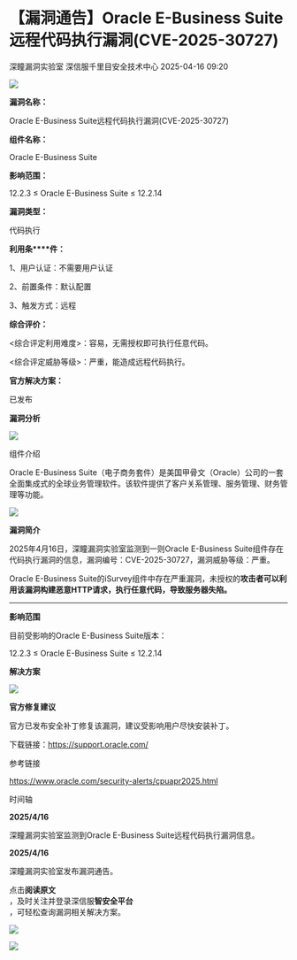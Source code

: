 #  【漏洞通告】Oracle E-Business Suite远程代码执行漏洞(CVE-2025-30727)   
深瞳漏洞实验室  深信服千里目安全技术中心   2025-04-16 09:20  
  
![](https://mmbiz.qpic.cn/mmbiz_gif/w8NHw6tcQ5wwP4C0WPtIhiaXZExRBndIaC9dWLXRUUrdeH9ys6ameoL7ZX58llNEsgFYBTDa19pTsWKSNYrLZPw/640?wx_fmt=gif&from=appmsg "")  
  
**漏洞名称：**  
  
Oracle E-Business Suite远程代码执行漏洞(CVE-2025-30727)  
  
**组件名称：**  
  
Oracle E-Business Suite  
  
**影响范围：**  
  
12.2.3 ≤ Oracle E-Business Suite ≤ 12.2.14  
  
**漏洞类型：**  
  
代码执行  
  
**利用条****件：**  
  
1、用户认证：不需要用户认证  
  
2、前置条件：默认配置  
  
3、触发方式：远程  
  
**综合评价：**  
  
<综合评定利用难度>：容易，无需授权即可执行任意代码。  
  
<综合评定威胁等级>：严重，能造成远程代码执行。  
  
**官方解决方案：**  
  
已发布  
  
  
  
  
**漏洞分析**  
  
![](https://mmbiz.qpic.cn/mmbiz_gif/w8NHw6tcQ5wwP4C0WPtIhiaXZExRBndIaiaNoiaUib2ADiaxkHa2vfjjllxz2PmfOYfAjpiaIw4Uwgf4FVicIsjwa0Stg/640?wx_fmt=gif&from=appmsg "")  
  
组件介绍  
  
Oracle E-Business Suite（电子商务套件）是美国甲骨文（Oracle）公司的一套全面集成式的全球业务管理软件。该软件提供了客户关系管理、服务管理、财务管理等功能。  
  
![](https://mmbiz.qpic.cn/mmbiz_gif/w8NHw6tcQ5wwP4C0WPtIhiaXZExRBndIaiaNoiaUib2ADiaxkHa2vfjjllxz2PmfOYfAjpiaIw4Uwgf4FVicIsjwa0Stg/640?wx_fmt=gif&from=appmsg "")  
  
**漏洞简介**  
  
  
2025年4月16日，深瞳漏洞实验室监测到一则Oracle E-Business Suite组件存在代码执行漏洞的信息，漏洞编号：CVE-2025-30727，漏洞威胁等级：严重。  
  
Oracle E-Business Suite的iSurvey组件中存在严重漏洞，未授权的**攻击者可以利用该漏洞构建恶意HTTP请求，执行任意代码，导致服务器失陷。**  
  
****  
  
  
**影响范围**  
  
目前受影响的Oracle E-Business Suite版本：  
  
12.2.3 ≤ Oracle E-Business Suite ≤ 12.2.14  
  
  
  
**解决方案**  
  
![](https://mmbiz.qpic.cn/mmbiz_gif/w8NHw6tcQ5wwP4C0WPtIhiaXZExRBndIaiaNoiaUib2ADiaxkHa2vfjjllxz2PmfOYfAjpiaIw4Uwgf4FVicIsjwa0Stg/640?wx_fmt=gif&from=appmsg "")  
  
**官方修复建议**  
  
  
官方已发布安全补丁修复该漏洞，建议受影响用户尽快安装补丁。  
  
下载链接：https://support.oracle.com/  
  
  
  
参考链接  
  
  
https://www.oracle.com/security-alerts/cpuapr2025.html  
  
  
  
时间轴  
  
  
  
**2025/4/16**  
  
深瞳漏洞实验室监测到Oracle E-Business Suite远程代码执行漏洞信息。  
  
  
**2025/4/16**  
  
深瞳漏洞实验室发布漏洞通告。  
  
  
点击**阅读原文**  
，及时关注并登录深信服**智安全平台**  
，可轻松查询漏洞相关解决方案。  
  
![](https://mmbiz.qpic.cn/mmbiz_png/w8NHw6tcQ5wwP4C0WPtIhiaXZExRBndIav51FSMjKzbYZ9p6PWZ8h3T6ibMV3V2N54HRSveAlhzUYYPHfFqiaITxw/640?wx_fmt=png&from=appmsg "")  
  
![](https://mmbiz.qpic.cn/mmbiz_jpg/w8NHw6tcQ5wwP4C0WPtIhiaXZExRBndIaTMf4xe4ictmLXZVSBOKo7HGoCv45ROelBkkvKTtg081kDANwEHBWQEg/640?wx_fmt=jpeg&from=appmsg "")  
  
  
